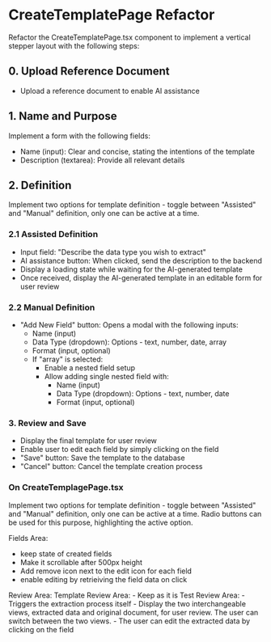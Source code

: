 # CreateTemplatePage Refactor

Refactor the CreateTemplatePage.tsx component to implement a vertical stepper layout with the following steps:

## 0. Upload Reference Document
- Upload a reference document to enable AI assistance

## 1. Name and Purpose
Implement a form with the following fields:
- Name (input): Clear and concise, stating the intentions of the template
- Description (textarea): Provide all relevant details

## 2. Definition
Implement two options for template definition - toggle between "Assisted" and "Manual" definition, only one can be active at a time.

### 2.1 Assisted Definition
- Input field: "Describe the data type you wish to extract"
- AI assistance button: When clicked, send the description to the backend
- Display a loading state while waiting for the AI-generated template
- Once received, display the AI-generated template in an editable form for user review

### 2.2 Manual Definition
- "Add New Field" button: Opens a modal with the following inputs:
  - Name (input)
  - Data Type (dropdown): Options - text, number, date, array
  - Format (input, optional)
  - If "array" is selected:
    - Enable a nested field setup
    - Allow adding single nested field with:
      - Name (input)
      - Data Type (dropdown): Options - text, number, date
      - Format (input, optional)

### 3. Review and Save
- Display the final template for user review
- Enable user to edit each field by simply clicking on the field
- "Save" button: Save the template to the database
- "Cancel" button: Cancel the template creation process


### On CreateTemplagePage.tsx

Implement two options for template definition - toggle between "Assisted" and "Manual" definition, only one can be active at a time. Radio buttons can be used for this purpose, highlighting the active option.

Fields Area:
- keep state of created fields
- Make it scrollable after 500px height
- Add remove icon next to the edit icon for each field
- enable editing by retrieiving the field data on click

Review Area:
    Template Review Area:
    - Keep as it is
    Test Review Area:
    - Triggers the extraction process itself
    - Display the two interchangeable views, extracted data and original document, for user review. The user can switch between the two views.
    - The user can edit the extracted data by clicking on the field


